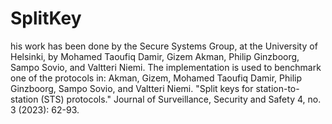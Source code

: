 # SplitKey
his work has been done by the Secure Systems Group, at the University of Helsinki, by  Mohamed Taoufiq Damir, Gizem Akman, Philip Ginzboorg, Sampo Sovio, and Valtteri Niemi.
The implementation is used to benchmark one of the protocols in: 
Akman, Gizem, Mohamed Taoufiq Damir, Philip Ginzboorg, Sampo Sovio, and Valtteri Niemi. "Split keys for station-to-station (STS) protocols." Journal of Surveillance, Security and Safety 4, no. 3 (2023): 62-93.

